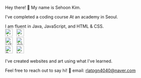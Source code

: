 Hey there! 👋
My name is Sehoon Kim.

I've completed a coding course
At an academy in Seoul.

I am fluent in Java, JavaScript, and HTML & CSS.<br>
<img src="https://img.shields.io/badge/JavaScript-282C34?logo=javascript&logoColor=F7DF1E" alt="JavaScript logo" title="Java" height="25" />
&nbsp;
<img src="https://img.shields.io/badge/JavaScript-282C34?logo=javascript&logoColor=F7DF1E" alt="JavaScript logo" title="JavaScript" height="25" />
&nbsp;<br>
<img src="https://img.shields.io/badge/HTML5-282C34?logo=html5&logoColor=E34F26" alt="HTML5 logo" title="HTML5" height="25" />
&nbsp;
<img src="https://img.shields.io/badge/CSS3-282C34?logo=css3&logoColor=1572B6" alt="CSS3 logo" title="CSS3" height="25" />
&nbsp;<br>
<img src="https://img.shields.io/badge/React Native-282C34?logo=react&logoColor=61DAFB" alt="React Native logo" title="React Native" height="25" />
&nbsp;
<img src="https://img.shields.io/badge/VS%20Code-282C34?logo=visual-studio-code&logoColor=007ACC" alt="Visual Studio Code logo" title="Visual Studio Code" height="25" />

I've created websites and art using what I've learned.

Feel free to reach out to say hi! 👋
email: rlatpgn4040@naver.com

